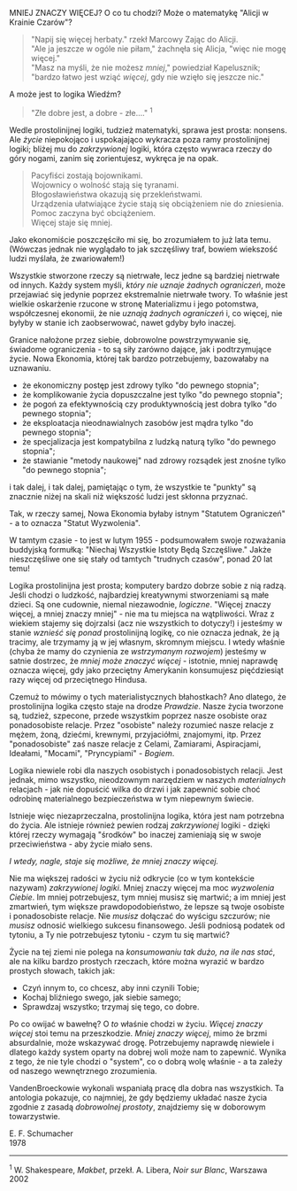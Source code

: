 MNIEJ ZNACZY WIĘCEJ? O co tu chodzi? Może o matematykę "Alicji w Krainie Czarów"?

> "Napij się więcej herbaty." rzekł Marcowy Zając do Alicji. \
> "Ale ja jeszcze w ogóle nie piłam," żachnęła się Alicja, "więc nie mogę więcej." \
> "Masz na myśli, że nie możesz _mniej_," powiedział Kapelusznik; "bardzo łatwo jest wziąć _więcej_, gdy nie wzięło się jeszcze nic."

A może jest to logika Wiedźm?

> "Złe dobre jest, a dobre - złe...." <sup>1</sup>

Wedle prostolinijnej logiki, tudzież matematyki, sprawa jest prosta: nonsens. Ale _życie_ niepokojąco i uspokajająco wykracza poza ramy prostolinijnej logiki; bliżej mu do _zakrzywionej_ logiki, która często wywraca rzeczy do góry nogami, zanim się zorientujesz, wykręca je na opak.

> Pacyfiści zostają bojownikami. \
> Wojownicy o wolność stają się tyranami. \
> Błogosławieństwa okazują się przekleństwami. \
> Urządzenia ułatwiające życie stają się obciążeniem nie do zniesienia. \
> Pomoc zaczyna być obciążeniem. \
> Więcej staje się mniej.

Jako ekonomiście poszczęściło mi się, bo zrozumiałem to już lata temu. (Wówczas jednak nie wyglądało to jak szczęśliwy traf, bowiem wiekszość ludzi myślała, że zwariowałem!)

Wszystkie stworzone rzeczy są nietrwałe, lecz jedne są bardziej nietrwałe od innych. Każdy system myśli, _który nie uznaje żadnych ograniczeń_, może przejawiać się jedynie poprzez ekstremalnie nietrwałe twory. To właśnie jest wielkie oskarżenie rzucone w stronę Materializmu i jego potomstwa, współczesnej ekonomii, że nie _uznają żadnych ograniczeń_ i, co więcej, nie byłyby w stanie ich zaobserwować, nawet gdyby było inaczej.

Granice nałożone przez siebie, dobrowolne powstrzymywanie się, świadome ograniczenia - to są siły zarówno dające, jak i podtrzymujące życie. Nowa Ekonomia, której tak bardzo potrzebujemy, bazowałaby na uznawaniu.

- że ekonomiczny postęp jest zdrowy tylko "do pewnego stopnia";
- że komplikowanie życia dopuszczalne jest tylko "do pewnego stopnia";
- że pogoń za efektywnością czy produktywnością jest dobra tylko "do pewnego stopnia";
- że eksploatacja nieodnawialnych zasobów jest mądra tylko "do pewnego stopnia";
- że specjalizacja jest kompatybilna z ludzką naturą tylko "do pewnego stopnia";
- że stawianie "metody naukowej" nad zdrowy rozsądek jest znośne tylko "do pewnego stopnia";

i tak dalej, i tak dalej, pamiętając o tym, że wszystkie te "punkty" są znacznie niżej na skali niż większość ludzi jest skłonna przyznać.

Tak, w rzeczy samej, Nowa Ekonomia byłaby istnym "Statutem Ograniczeń" - a to oznacza "Statut Wyzwolenia".

W tamtym czasie - to jest w lutym 1955 - podsumowałem swoje rozważania buddyjską formułką: "Niechaj Wszystkie Istoty Będą Szczęśliwe." Jakże nieszczęśliwe one się stały od tamtych "trudnych czasów", ponad 20 lat temu!

Logika prostolinijna jest prosta; komputery bardzo dobrze sobie z nią radzą. Jeśli chodzi o ludzkość, najbardziej kreatywnymi stworzeniami są małe dzieci. Są one cudownie, niemal niezawodnie, _logiczne_. "Więcej znaczy więcej, a mniej znaczy mniej" - nie ma tu miejsca na wątpliwości. Wraz z wiekiem stajemy się dojrzalsi (acz nie wszystkich to dotyczy!) i jesteśmy w stanie _wznieść się ponad_ prostolinijną logikę, co nie oznacza jednak, że ją tracimy, ale trzymamy ją w jej własnym, skromnym miejscu. I wtedy właśnie (chyba że mamy do czynienia ze _wstrzymanym rozwojem_) jesteśmy w satnie dostrzec, że _mniej może znaczyć więcej_ - istotnie, mniej naprawdę oznacza więcej, gdy jako przeciętny Amerykanin konsumujesz pięćdziesiąt razy więcej od przeciętnego Hindusa.

Czemuż to mówimy o tych materialistycznych błahostkach? Ano dlatego, że prostolinijna logika często staje na drodze _Prawdzie_. Nasze życia tworzone są, tudzież, szpecone, przede wszystkim poprzez nasze osobiste oraz ponadosobiste relacje. Przez "osobiste" należy rozumieć nasze relacje z mężem, żoną, dziećmi, krewnymi, przyjaciółmi, znajomymi, itp. Przez "ponadosobiste" zaś nasze relacje z Celami, Zamiarami, Aspiracjami, Ideałami, "Mocami", "Pryncypiami" - _Bogiem_.

Logika niewiele robi dla naszych osobistych i ponadosobistych relacji. Jest jednak, mimo wszystko, nieodzownym narzędziem w naszych _materialnych_ relacjach - jak nie dopuścić wilka do drzwi i jak zapewnić sobie choć odrobinę materialnego bezpieczeństwa w tym niepewnym świecie.

Istnieje więc niezaprzeczalna, prostolinijna logika, która jest nam potrzebna do życia. Ale istnieje również pewien rodzaj _zakrzywionej_ logiki - dzięki której rzeczy wymagają "środków" bo inaczej zamieniają się w swoje przeciwieństwa - aby życie miało sens.

_I wtedy, nagle, staje się możliwe, że mniej znaczy więcej._

Nie ma większej radości w życiu niż odkrycie (co w tym kontekście nazywam) _zakrzywionej logiki_. Mniej znaczy więcej ma moc _wyzwolenia Ciebie_. Im mniej potrzebujesz, tym mniej musisz się martwić; a im mniej jest zmartwień, tym większe prawdopodobieństwo, że lepsze są twoje osobiste i ponadosobiste relacje. Nie _musisz_ dołączać do wyścigu szczurów; nie _musisz_ odnosić wielkiego sukcesu finansowego. Jeśli podniosą podatek od tytoniu, a Ty nie potrzebujesz tytoniu - czym tu się martwić?

Życie na tej ziemi nie polega na _konsumowaniu tak dużo, na ile nas stać_, ale na kilku bardzo prostych rzeczach, które można wyrazić w bardzo prostych słowach, takich jak:

- Czyń innym to, co chcesz, aby inni czynili Tobie;
- Kochaj bliźniego swego, jak siebie samego;
- Sprawdzaj wszystko; trzymaj się tego, co dobre.

Po co owijać w bawełnę? O _to_ właśnie chodzi w życiu. _Więcej znaczy więcej_ stoi temu na przeszkodzie. _Mniej znaczy więcej_, mimo że brzmi absurdalnie, może wskazywać drogę. Potrzebujemy naprawdę niewiele i dlatego każdy system oparty na dobrej woli może nam to zapewnić. Wynika z tego, że nie tyle chodzi o "system", co o dobrą wolę właśnie - a ta zależy od naszego wewnętrznego zrozumienia.

VandenBroeckowie wykonali wspaniałą pracę dla dobra nas wszystkich. Ta antologia pokazuje, co najmniej, że gdy będziemy układać nasze życia zgodnie z zasadą _dobrowolnej prostoty_, znajdziemy się w doborowym towarzystwie.

E. F. Schumacher \
1978

---

<sup>1</sup> W. Shakespeare, _Makbet_, przekł. A. Libera, _Noir sur Blanc_, Warszawa 2002
